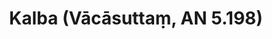 ---
layout: page
title: 'Kalba (Vācāsuttaṃ, AN 5.198)'
category: palaipsnines
image:
  feature: Burmese.jpg
index: Kalba
sortIndex: 5198 
tags: Kalba
suttacentral: an5.198
---
